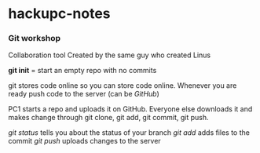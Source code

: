 # hackupc-notes

### Git workshop

Collaboration tool
Created by the same guy who created Linus

**git init** = start an empty repo with no commits

git stores code online so you can store code online. Whenever you are ready push code to the server (can be *GitHub*)

PC1 starts a repo and uploads it on GitHub. Everyone else downloads it and makes change through git clone, git add, git commit, git push.

*git status* tells you about the status of your branch
*git add* adds files to the commit
*git push* uploads changes to the server
